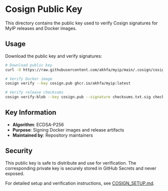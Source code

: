 # Cosign Public Key

This directory contains the public key used to verify Cosign signatures for MyIP releases and Docker images.

## Usage

Download the public key and verify signatures:

```bash
# Download public key
curl -O https://raw.githubusercontent.com/akhfa/myip/main/.cosign/cosign.pub

# Verify Docker image
cosign verify --key cosign.pub ghcr.io/akhfa/myip:latest

# Verify release checksums
cosign verify-blob --key cosign.pub --signature checksums.txt.sig checksums.txt
```

## Key Information

- **Algorithm**: ECDSA-P256
- **Purpose**: Signing Docker images and release artifacts
- **Maintained by**: Repository maintainers

## Security

This public key is safe to distribute and use for verification. The corresponding private key is securely stored in GitHub Secrets and never exposed.

For detailed setup and verification instructions, see [COSIGN_SETUP.md](../docs/COSIGN_SETUP.md).